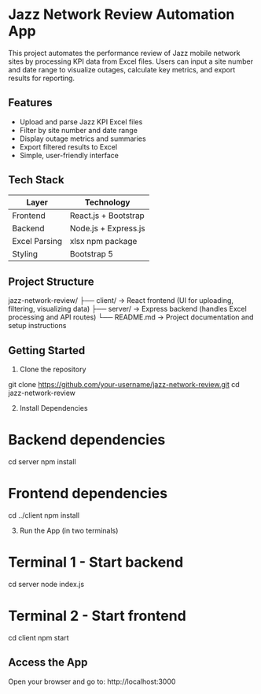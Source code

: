 # Jazz Network Review Automation App

This project automates the performance review of Jazz mobile network sites by processing KPI data from Excel files. Users can input a site number and date range to visualize outages, calculate key metrics, and export results for reporting.

## Features

- Upload and parse Jazz KPI Excel files
- Filter by site number and date range
- Display outage metrics and summaries
- Export filtered results to Excel
- Simple, user-friendly interface

## Tech Stack

| Layer       | Technology                   |
|-------------|------------------------------|
| Frontend    | React.js + Bootstrap         |
| Backend     | Node.js + Express.js         |
| Excel Parsing | xlsx npm package           |
| Styling     | Bootstrap 5                  |

## Project Structure

jazz-network-review/
├── client/         → React frontend (UI for uploading, filtering, visualizing data)
├── server/         → Express backend (handles Excel processing and API routes)
└── README.md       → Project documentation and setup instructions


## Getting Started

1. Clone the repository

git clone https://github.com/your-username/jazz-network-review.git
cd jazz-network-review

2. Install Dependencies

# Backend dependencies
cd server
npm install

# Frontend dependencies
cd ../client
npm install

3. Run the App (in two terminals)

# Terminal 1 - Start backend
cd server
node index.js

# Terminal 2 - Start frontend
cd client
npm start

## Access the App

Open your browser and go to:
http://localhost:3000





